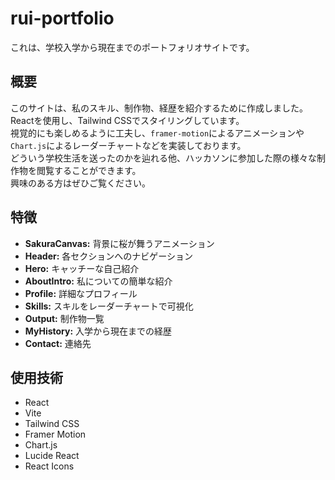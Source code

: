 # rui-portfolio

これは、学校入学から現在までのポートフォリオサイトです。<br/>

## 概要

このサイトは、私のスキル、制作物、経歴を紹介するために作成しました。<br/>
Reactを使用し、Tailwind CSSでスタイリングしています。<br/>
視覚的にも楽しめるように工夫し、`framer-motion`によるアニメーションや`Chart.js`によるレーダーチャートなどを実装しております。<br/>
どういう学校生活を送ったのかを辿れる他、ハッカソンに参加した際の様々な制作物を閲覧することができます。<br/>
興味のある方はぜひご覧ください。



## 特徴

- **SakuraCanvas:** 背景に桜が舞うアニメーション
- **Header:** 各セクションへのナビゲーション
- **Hero:** キャッチーな自己紹介
- **AboutIntro:** 私についての簡単な紹介
- **Profile:** 詳細なプロフィール
- **Skills:** スキルをレーダーチャートで可視化
- **Output:** 制作物一覧
- **MyHistory:** 入学から現在までの経歴
- **Contact:** 連絡先

## 使用技術

- React
- Vite
- Tailwind CSS
- Framer Motion
- Chart.js
- Lucide React
- React Icons
